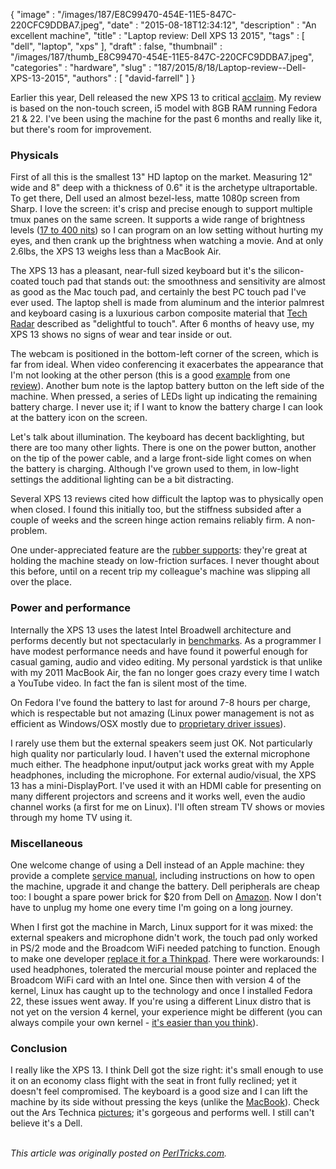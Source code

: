 {
   "image" : "/images/187/E8C99470-454E-11E5-847C-220CFC9DDBA7.jpeg",
   "date" : "2015-08-18T12:34:12",
   "description" : "An excellent machine",
   "title" : "Laptop review: Dell XPS 13 2015",
   "tags" : [
      "dell",
      "laptop",
      "xps"
   ],
   "draft" : false,
   "thumbnail" : "/images/187/thumb_E8C99470-454E-11E5-847C-220CFC9DDBA7.jpeg",
   "categories" : "hardware",
   "slug" : "187/2015/8/18/Laptop-review--Dell-XPS-13-2015",
   "authors" : [
      "david-farrell"
   ]
}


Earlier this year, Dell released the new XPS 13 to critical [acclaim](http://www.dell.com/us/p/xps-13-9343-laptop/pd#AnchorZone5). My review is based on the non-touch screen, i5 model with 8GB RAM running Fedora 21 & 22. I've been using the machine for the past 6 months and really like it, but there's room for improvement.

### Physicals

First of all this is the smallest 13" HD laptop on the market. Measuring 12" wide and 8" deep with a thickness of 0.6" it is the archetype ultraportable. To get there, Dell used an almost bezel-less, matte 1080p screen from Sharp. I love the screen: it's crisp and precise enough to support multiple tmux panes on the same screen. It supports a wide range of brightness levels ([17 to 400 nits](http://www.anandtech.com/show/8983/dell-xps-13-review/5)) so I can program on an low setting without hurting my eyes, and then crank up the brightness when watching a movie. And at only 2.6lbs, the XPS 13 weighs less than a MacBook Air.

The XPS 13 has a pleasant, near-full sized keyboard but it's the silicon-coated touch pad that stands out: the smoothness and sensitivity are almost as good as the Mac touch pad, and certainly the best PC touch pad I've ever used. The laptop shell is made from aluminum and the interior palmrest and keyboard casing is a luxurious carbon composite material that [Tech Radar](http://www.techradar.com/us/reviews/pc-mac/laptops-portable-pcs/laptops-and-netbooks/dell-xps-13-2015-1279013/review) described as "delightful to touch". After 6 months of heavy use, my XPS 13 shows no signs of wear and tear inside or out.

The webcam is positioned in the bottom-left corner of the screen, which is far from ideal. When video conferencing it exacerbates the appearance that I'm not looking at the other person (this is a good [example](http://www.businessnewsdaily.com/images/i/000/007/961/i02/Photo5.jpg?1422635240) from one [review](http://www.businessnewsdaily.com/7729-dell-xps-13-laptop-review-business.html)). Another bum note is the laptop battery button on the left side of the machine. When pressed, a series of LEDs light up indicating the remaining battery charge. I never use it; if I want to know the battery charge I can look at the battery icon on the screen.

Let's talk about illumination. The keyboard has decent backlighting, but there are too many other lights. There is one on the power button, another on the tip of the power cable, and a large front-side light comes on when the battery is charging. Although I've grown used to them, in low-light settings the additional lighting can be a bit distracting.

Several XPS 13 reviews cited how difficult the laptop was to physically open when closed. I found this initially too, but the stiffness subsided after a couple of weeks and the screen hinge action remains reliably firm. A non-problem.

One under-appreciated feature are the [rubber supports](https://d3nevzfk7ii3be.cloudfront.net/igi/SVmnkACIFvh1Kxio.medium): they're great at holding the machine steady on low-friction surfaces. I never thought about this before, until on a recent trip my colleague's machine was slipping all over the place.

### Power and performance

Internally the XPS 13 uses the latest Intel Broadwell architecture and performs decently but not spectacularly in [benchmarks](http://www.techradar.com/us/reviews/pc-mac/laptops-portable-pcs/laptops-and-netbooks/dell-xps-13-2015-1279013/review/2). As a programmer I have modest performance needs and have found it powerful enough for casual gaming, audio and video editing. My personal yardstick is that unlike with my 2011 MacBook Air, the fan no longer goes crazy every time I watch a YouTube video. In fact the fan is silent most of the time.

On Fedora I've found the battery to last for around 7-8 hours per charge, which is respectable but not amazing (Linux power management is not as efficient as Windows/OSX mostly due to [proprietary driver issues](http://unix.stackexchange.com/questions/119606/why-does-linux-have-poor-battery-life-by-default-compared-to-windows#answer-119620)).

I rarely use them but the external speakers seem just OK. Not particularly high quality nor particularly loud. I haven't used the external microphone much either. The headphone input/output jack works great with my Apple headphones, including the microphone. For external audio/visual, the XPS 13 has a mini-DisplayPort. I've used it with an HDMI cable for presenting on many different projectors and screens and it works well, even the audio channel works (a first for me on Linux). I'll often stream TV shows or movies through my home TV using it.

### Miscellaneous

One welcome change of using a Dell instead of an Apple machine: they provide a complete [service manual](http://downloads.dell.com/Manuals/all-products/esuprt_laptop/esuprt_xps_laptop/xps-13-9343-laptop_Service%20Manual_en-us.pdf), including instructions on how to open the machine, upgrade it and change the battery. Dell peripherals are cheap too: I bought a spare power brick for $20 from Dell on [Amazon](http://www.amazon.com/gp/product/B00EM2V8AS). Now I don't have to unplug my home one every time I'm going on a long journey.

When I first got the machine in March, Linux support for it was mixed: the external speakers and microphone didn't work, the touch pad only worked in PS/2 mode and the Broadcom WiFi needed patching to function. Enough to make one developer [replace it for a Thinkpad](https://major.io/2015/02/03/linux-support-dell-xps-13-9343-2015-model/). There were workarounds: I used headphones, tolerated the mercurial mouse pointer and replaced the Broadcom WiFi card with an Intel one. Since then with version 4 of the kernel, Linux has caught up to the technology and once I installed Fedora 22, these issues went away. If you're using a different Linux distro that is not yet on the version 4 kernel, your experience might be different (you can always compile your own kernel - [it's easier than you think](https://www.linux.com/learn/tutorials/362602-how-to-compile-the-linux-kernel)).

### Conclusion

I really like the XPS 13. I think Dell got the size right: it's small enough to use it on an economy class flight with the seat in front fully reclined; yet it doesn't feel compromised. The keyboard is a good size and I can lift the machine by its side without pressing the keys (unlike the [MacBook](https://www.apple.com/macbook/)). Check out the Ars Technica [pictures](http://arstechnica.com/gadgets/2015/02/review-the-dell-xps-13-is-the-pc-laptop-to-beat/); it's gorgeous and performs well. I still can't believe it's a Dell.

\
*This article was originally posted on [PerlTricks.com](http://perltricks.com).*
